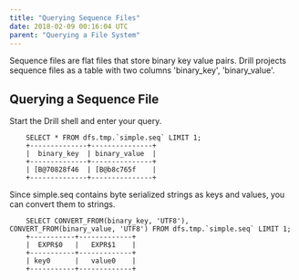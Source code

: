 ```yaml
---
title: "Querying Sequence Files"
date: 2018-02-09 00:16:04 UTC
parent: "Querying a File System"
---
```


Sequence files are flat files that store binary key value pairs.
Drill projects sequence files as a table with two columns 'binary_key', 'binary_value'.


## Querying a Sequence File

Start the Drill shell and enter your query.

        SELECT * FROM dfs.tmp.`simple.seq` LIMIT 1;
        +--------------+---------------+
        |  binary_key  | binary_value  |
        +--------------+---------------+
        | [B@70828f46  | [B@b8c765f    |
        +--------------+---------------+

Since simple.seq contains byte serialized strings as keys and values, you can convert them to strings.

        SELECT CONVERT_FROM(binary_key, 'UTF8'), CONVERT_FROM(binary_value, 'UTF8') FROM dfs.tmp.`simple.seq` LIMIT 1;
        +-----------+-------------+
        |  EXPR$0   |   EXPR$1    |
        +-----------+-------------+
        | key0      |   value0    |
        +-----------+-------------+
